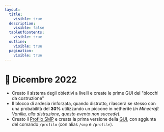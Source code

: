 ```yaml
---
layout:
  title:
    visible: true
  description:
    visible: false
  tableOfContents:
    visible: true
  outline:
    visible: true
  pagination:
    visible: true
---
```


# 📜 Dicembre 2022

* Creato il sistema degli obiettivi a livelli e create le prime GUI dei "blocchi da costruzione"
* Il blocco di ardesia rinforzata, quando distrutto, rilascerà se stesso con una probabilità del **30%** utilizzando un piccone in netherite (_in Minecraft Vanilla, alla distruzione, questo evento non succede_).
* Creato il [Profilo SMP](../../../il-server/funzionalita-dellsmp/profilo-smp.md) e creata la prima versione della [GUI](../../../il-server/funzionalita-dellsmp/profilo-smp.md#la-gui-principale), con aggiunta del comando `/profilo` (con alias `/smp` e `/profile`).
